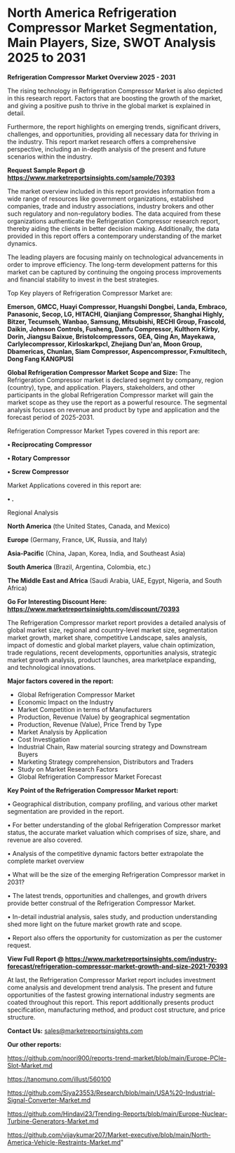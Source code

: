 # North America Refrigeration Compressor Market Segmentation, Main Players, Size, SWOT Analysis 2025 to 2031

<Strong> Refrigeration Compressor Market Overview 2025 - 2031</strong>

The rising technology in Refrigeration Compressor Market is also depicted in this research report. Factors that are boosting the growth of the market, and giving a positive push to thrive in the global market is explained in detail.

Furthermore, the report highlights on emerging trends, significant drivers, challenges, and opportunities, providing all necessary data for thriving in the industry. This report market research offers a comprehensive perspective, including an in-depth analysis of the present and future scenarios within the industry.

<strong>Request Sample Report @ <a href=https://www.marketreportsinsights.com/sample/70393>https://www.marketreportsinsights.com/sample/70393</a></strong>

The market overview included in this report provides information from a wide range of resources like government organizations, established companies, trade and industry associations, industry brokers and other such regulatory and non-regulatory bodies. The data acquired from these organizations authenticate the Refrigeration Compressor research report, thereby aiding the clients in better decision making. Additionally, the data provided in this report offers a contemporary understanding of the market dynamics.

The leading players are focusing mainly on technological advancements in order to improve efficiency. The long-term development patterns for this market can be captured by continuing the ongoing process improvements and financial stability to invest in the best strategies.

Top Key players of Refrigeration Compressor Market are:

<strong>Emerson, GMCC, Huayi Compressor, Huangshi Dongbei, Landa, Embraco, Panasonic, Secop, LG, HITACHI, Qianjiang Compressor, Shanghai Highly, Bitzer, Tecumseh, Wanbao, Samsung, Mitsubishi, RECHI Group, Frascold, Daikin, Johnson Controls, Fusheng, Danfu Compressor, Kulthorn Kirby, Dorin, Jiangsu Baixue, Bristolcompressors, GEA, Qing An, Mayekawa, Carlylecompressor, Kirloskarkpcl, Zhejiang Dun&#39;an, Moon Group, Dbamericas, Chunlan, Siam Compressor, Aspencompressor, Fxmultitech, Dong Fang KANGPUSI</strong>

<strong><b>Global Refrigeration Compressor Market Scope and Size:</b></strong>
The Refrigeration Compressor market is declared segment by company, region (country), type, and application. Players, stakeholders, and other participants in the global Refrigeration Compressor market will gain the market scope as they use the report as a powerful resource. The segmental analysis focuses on revenue and product by type and application and the forecast period of 2025-2031.

Refrigeration Compressor Market Types covered in this report are:

<strong>• Reciprocating Compressor

• Rotary Compressor

• Screw Compressor</strong>

Market Applications covered in this report are:

<strong>• .</strong> 

Regional Analysis

<strong>North America</strong> (the United States, Canada, and Mexico)

<strong>Europe</strong> (Germany, France, UK, Russia, and Italy)

<strong>Asia-Pacific</strong> (China, Japan, Korea, India, and Southeast Asia)

<strong>South America</strong> (Brazil, Argentina, Colombia, etc.)

<strong>The Middle East and Africa</strong> (Saudi Arabia, UAE, Egypt, Nigeria, and South Africa)

<strong>Go For Interesting Discount Here: <a href=https://www.marketreportsinsights.com/discount/70393>https://www.marketreportsinsights.com/discount/70393</a></strong>

The Refrigeration Compressor market report provides a detailed analysis of global market size, regional and country-level market size, segmentation market growth, market share, competitive Landscape, sales analysis, impact of domestic and global market players, value chain optimization, trade regulations, recent developments, opportunities analysis, strategic market growth analysis, product launches, area marketplace expanding, and technological innovations.

<strong><b>Major factors covered in the report:</b></strong>
<ul>
  <li>Global Refrigeration Compressor Market </li>
  <li>Economic Impact on the Industry</li>
  <li>Market Competition in terms of Manufacturers</li>
  <li>Production, Revenue (Value) by geographical segmentation</li>
  <li>Production, Revenue (Value), Price Trend by Type</li>
  <li>Market Analysis by Application</li>
  <li>Cost Investigation</li>
  <li>Industrial Chain, Raw material sourcing strategy and Downstream Buyers</li>
  <li>Marketing Strategy comprehension, Distributors and Traders</li>
  <li>Study on Market Research Factors</li>
  <li>Global Refrigeration Compressor Market Forecast</li>
</ul>

<strong><b>Key Point of the Refrigeration Compressor Market report:</b></strong>

• Geographical distribution, company profiling, and various other market segmentation are provided in the report.

• For better understanding of the global Refrigeration Compressor market status, the accurate market valuation which comprises of size, share, and revenue are also covered.

• Analysis of the competitive dynamic factors better extrapolate the complete market overview

• What will be the size of the emerging Refrigeration Compressor market in 2031?

• The latest trends, opportunities and challenges, and growth drivers provide better construal of the Refrigeration Compressor Market.

• In-detail industrial analysis, sales study, and production understanding shed more light on the future market growth rate and scope.

• Report also offers the opportunity for customization as per the customer request.

<strong><b>View Full Report @ <a href=https://www.marketreportsinsights.com/industry-forecast/refrigeration-compressor-market-growth-and-size-2021-70393>https://www.marketreportsinsights.com/industry-forecast/refrigeration-compressor-market-growth-and-size-2021-70393</a></b></strong>


At last, the Refrigeration Compressor Market report includes investment come analysis and development trend analysis. The present and future opportunities of the fastest growing international industry segments are coated throughout this report. This report additionally presents product specification, manufacturing method, and product cost structure, and price structure.

<strong>Contact Us:</strong>
sales@marketreportsinsights.com

<strong>Our other reports:</strong>

<a href=https://github.com/noori900/reports-trend-market/blob/main/Europe-PCIe-Slot-Market.md>https://github.com/noori900/reports-trend-market/blob/main/Europe-PCIe-Slot-Market.md</a>

<a href=https://tanomuno.com/illust/560100>https://tanomuno.com/illust/560100</a>

<a href=https://github.com/Siya23553/Research/blob/main/USA%20-Industrial-Signal-Converter-Market.md>https://github.com/Siya23553/Research/blob/main/USA%20-Industrial-Signal-Converter-Market.md</a>

<a href=https://github.com/Hindavi23/Trending-Reports/blob/main/Europe-Nuclear-Turbine-Generators-Market.md>https://github.com/Hindavi23/Trending-Reports/blob/main/Europe-Nuclear-Turbine-Generators-Market.md</a>

<a href=https://github.com/vijaykumar207/Market-executive/blob/main/North-America-Vehicle-Restraints-Market.md>https://github.com/vijaykumar207/Market-executive/blob/main/North-America-Vehicle-Restraints-Market.md</a>"
